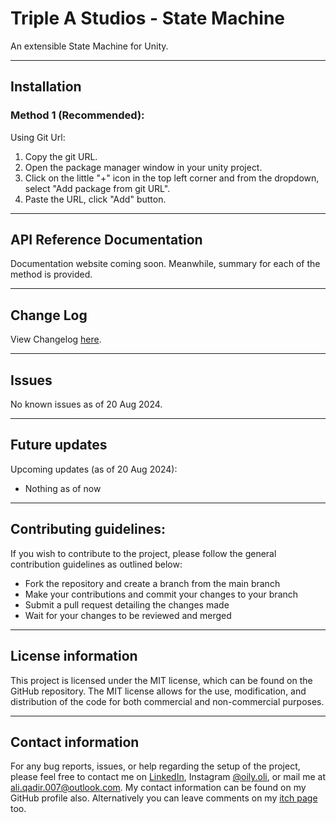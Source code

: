 # Triple A Studios - State Machine
An extensible State Machine for Unity.

___

## Installation
### Method 1 (Recommended):
Using Git Url:
1. Copy the git URL.
2. Open the package manager window in your unity project.
3. Click on the little "+" icon in the top left corner and from the dropdown, select "Add package from git URL".
4. Paste the URL, click "Add" button.

<!--### Method 2:
By Unity Package:
1. Download the .unitypackage file from the [Release Page](https://github.com/Triple-A-Studios/TripleA-Utils/releases 
"Releases") or from the [itch page](https://aliqadir.itch.io/utils "Itch Link").
2. Import the package into your unity project.

### Method 3 (Not Recommended):
Cloning the git repository directly(gives access unreleased features and access to the branches in development)
1. Copy the git URL.
2. Clone the repository directly into your project. -->

___

## API Reference Documentation

Documentation website coming soon. Meanwhile, summary for each of the method is provided.

___

## Change Log

View Changelog [here](CHANGELOG.md).

___

## Issues

No known issues as of 20 Aug 2024.

___

## Future updates

Upcoming updates (as of 20 Aug 2024): 
- Nothing as of now

___

## Contributing guidelines:

If you wish to contribute to the project, please follow the general contribution guidelines as outlined below:

-   Fork the repository and create a branch from the main branch
-   Make your contributions and commit your changes to your branch
-   Submit a pull request detailing the changes made
-   Wait for your changes to be reviewed and merged

___

## License information

This project is licensed under the MIT license, which can be found on the GitHub repository. The MIT license allows for 
the use, modification, and distribution of the code for both commercial and non-commercial purposes.

___

## Contact information

For any bug reports, issues, or help regarding the setup of the project, please feel free to contact me on 
[LinkedIn](https://www.linkedin.com/in/ali--qadir/ "LinkedIn Profile"), 
Instagram [@oily.oli](https://www.instagram.com/oily.oli/ "Insta @oily.oli"), or mail me at 
[ali.qadir.007@outlook.com](mailto:ali.qadir.007@outlook.com?subject=[GitHub]%20Dynamic%20Character%20Controller%20Issue "Mail to Ali Qadir"). 
My contact information can be found on my GitHub profile also.
Alternatively you can leave comments on my [itch page](https://aliqadir.itch.io/utils "Itch Link") too.
